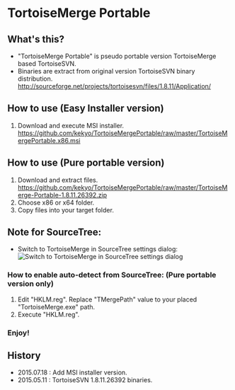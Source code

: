 # TortoiseMerge Portable

## What's this?

* "TortoiseMerge Portable" is pseudo portable version TortoiseMerge based TortoiseSVN.
* Binaries are extract from original version TortoiseSVN binary distribution. http://sourceforge.net/projects/tortoisesvn/files/1.8.11/Application/

## How to use (Easy Installer version)

1. Download and execute MSI installer.  https://github.com/kekyo/TortoiseMergePortable/raw/master/TortoiseMergePortable.x86.msi

## How to use (Pure portable version)

1. Download and extract files.  https://github.com/kekyo/TortoiseMergePortable/raw/master/TortoiseMerge-Portable-1.8.11.26392.zip
2. Choose x86 or x64 folder.
3. Copy files into your target folder.

## Note for SourceTree:

* Switch to TortoiseMerge in SourceTree settings dialog:
![Switch to TortoiseMerge in SourceTree settings dialog](https://raw.githubusercontent.com/kekyo/TortoiseMergePortable/raw/master/SourceTree.png)

### How to enable auto-detect from SourceTree: (Pure portable version only)

1. Edit "HKLM.reg". Replace "TMergePath" value to your placed "TortoiseMerge.exe" path.
2. Execute "HKLM.reg".

### Enjoy!

## History

* 2015.07.18 : Add MSI installer version.
* 2015.05.11 : TortoiseSVN 1.8.11.26392 binaries.

